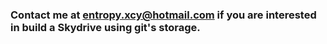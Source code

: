 ### Contact me at entropy.xcy@hotmail.com if you are interested in build a Skydrive using git's storage.
